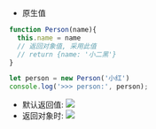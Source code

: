 * 原生值
```js
function Person(name){
  this.name = name
  // 返回对象值, 采用此值
  // return {name: '小二黑'}
}

let person = new Person('小红')
console.log('>>> person:', person);
```
* 默认返回值:
  ![](https://tva1.sinaimg.cn/large/006tNbRwly1g9v5vwv1zxj30ks050weg.jpg)
* 返回对象时:
  ![](https://tva1.sinaimg.cn/large/006tNbRwly1g9v5x5s0e6j30si0ew0tk.jpg)
